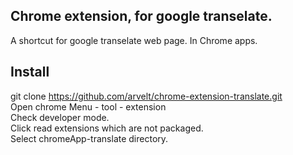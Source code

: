 Chrome extension, for google transelate.
---
A shortcut for google transelate web page. In Chrome apps.

Install
---
git clone https://github.com/arvelt/chrome-extension-translate.git  
Open chrome Menu - tool - extension  
Check developer mode.  
Click read extensions which are not packaged.  
Select chromeApp-translate directory.  
